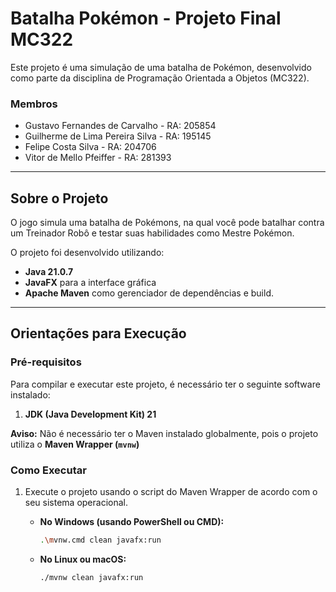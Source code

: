 # Batalha Pokémon - Projeto Final MC322

Este projeto é uma simulação de uma batalha de Pokémon, desenvolvido como parte da disciplina de Programação Orientada a Objetos (MC322).

### Membros
* Gustavo Fernandes de Carvalho - RA: 205854
* Guilherme de Lima Pereira Silva - RA: 195145
* Felipe Costa Silva - RA: 204706
* Vitor de Mello Pfeiffer - RA: 281393

---

## Sobre o Projeto

O jogo simula uma batalha de Pokémons, na qual você pode batalhar contra um Treinador Robô e testar suas habilidades como Mestre Pokémon.

O projeto foi desenvolvido utilizando:
* **Java 21.0.7**
* **JavaFX** para a interface gráfica
* **Apache Maven** como gerenciador de dependências e build.

---

## Orientações para Execução

### Pré-requisitos

Para compilar e executar este projeto, é necessário ter o seguinte software instalado:
1.  **JDK (Java Development Kit) 21**

**Aviso:** Não é necessário ter o Maven instalado globalmente, pois o projeto utiliza o **Maven Wrapper (`mvnw`)**

### Como Executar

1. Execute o projeto usando o script do Maven Wrapper de acordo com o seu sistema operacional.

   * **No Windows (usando PowerShell ou CMD):**

       ```bash
       .\mvnw.cmd clean javafx:run
       ```

   * **No Linux ou macOS:**

       ```bash
       ./mvnw clean javafx:run
       ```

